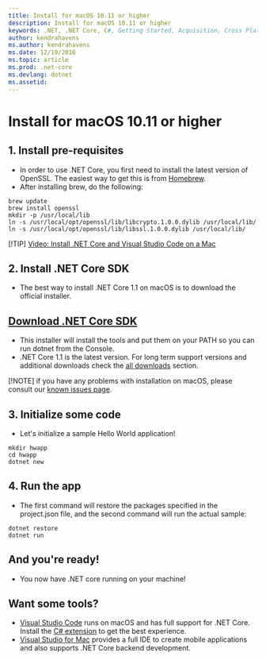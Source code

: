 ```yaml
---
title: Install for macOS 10.11 or higher
description: Install for macOS 10.11 or higher
keywords: .NET, .NET Core, C#, Getting Started, Acquisition, Cross Platform, macOS
author: kendrahavens
ms.author: kendrahavens
ms.date: 12/19/2016
ms.topic: article
ms.prod: .net-core
ms.devlang: dotnet
ms.assetid: 
---
```


# Install for macOS 10.11 or higher

## 1. Install pre-requisites
- In order to use .NET Core, you first need to install the latest version of OpenSSL. The easiest way to get this is from [Homebrew](http://brew.sh/).
- After installing brew, do the following:
```
brew update
brew install openssl
mkdir -p /usr/local/lib
ln -s /usr/local/opt/openssl/lib/libcrypto.1.0.0.dylib /usr/local/lib/
ln -s /usr/local/opt/openssl/lib/libssl.1.0.0.dylib /usr/local/lib/
```
[!TIP] [Video: Install .NET Core and Visual Studio Code on a Mac](https://sec.ch9.ms/ch9/91a8/38eb734a-ea5a-4e3d-92ee-15de701391a8/VSCodeMac_high.mp4)

## 2. Install .NET Core SDK
- The best way to install .NET Core 1.1 on macOS is to download the official installer.

## [Download .NET Core SDK](https://go.microsoft.com/fwlink/?LinkID=835011)
- This installer will install the tools and put them on your PATH so you can run dotnet from the Console.
- .NET Core 1.1 is the latest version. For long term support versions and additional downloads check the [all downloads](https://www.microsoft.com/net/download/core) section.

[!NOTE] if you have any problems with installation on macOS, please consult our [known issues page](https://github.com/dotnet/core/blob/master/cli/known-issues.md).

## 3. Initialize some code
- Let's initialize a sample Hello World application!
```
mkdir hwapp
cd hwapp
dotnet new
```
## 4. Run the app
- The first command will restore the packages specified in the project.json file, and the second command will run the actual sample:
```
dotnet restore
dotnet run
```
## And you're ready!
- You now have .NET core running on your machine!

## Want some tools?
- [Visual Studio Code](https://code.visualstudio.com/) runs on macOS and has full support for .NET Core. Install the [C# extension](https://marketplace.visualstudio.com/items?itemName=ms-vscode.csharp) to get the best experience.
- [Visual Studio for Mac](https://www.visualstudio.com/vs/visual-studio-mac/) provides a full IDE to create mobile applications and also supports .NET Core backend development.


